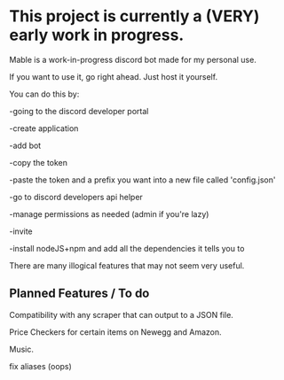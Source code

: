 # This project is currently a (VERY) early work in progress.


Mable is a work-in-progress discord bot made for my personal use.

If you want to use it, go right ahead. Just host it yourself.


You can do this by:

-going to the discord developer portal

-create application

-add bot

-copy the token

-paste the token and a prefix you want into a new file called 'config.json'

-go to discord developers api helper

-manage permissions as needed (admin if you're lazy)

-invite

-install nodeJS+npm and add all the dependencies it tells you to


There are many illogical features that may not seem very useful.

## Planned Features / To do


Compatibility with any scraper that can output to a JSON file.

Price Checkers for certain items on Newegg and Amazon.

Music.

fix aliases (oops)
